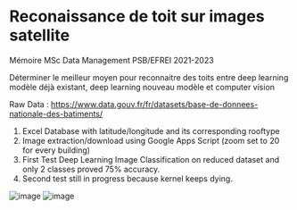 # Reconaissance de toit sur images satellite

Mémoire MSc Data Management PSB/EFREI 2021-2023

Déterminer le meilleur moyen pour reconnaitre des toits entre deep learning modèle déjà existant, deep learning nouveau modèle et computer vision


Raw Data : https://www.data.gouv.fr/fr/datasets/base-de-donnees-nationale-des-batiments/ 

1. Excel Database with latitude/longitude and its corresponding rooftype
2. Image extraction/download using Google Apps Script
(zoom set to 20 for every building)
4. First Test Deep Learning Image Classification on reduced dataset and only 2 classes proved 75% accuracy.
5. Second test still in progress because kernel keeps dying.

![image](https://user-images.githubusercontent.com/101122818/213943186-97af9c0f-9b6e-4309-9d9f-9c22fe48a881.png)
![image](https://user-images.githubusercontent.com/101122818/213943159-49e2d7e2-b561-4080-9ba6-612986373563.png)

